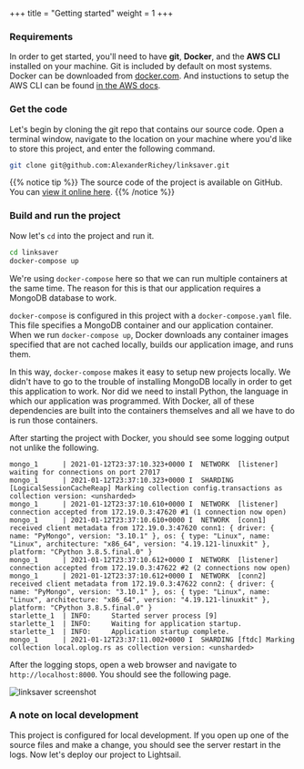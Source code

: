 +++
title = "Getting started"
weight = 1
+++

### Requirements

In order to get started, you'll need to have **git**, **Docker**, and the **AWS CLI** installed on your machine. Git is included by default on most systems. Docker can be downloaded from [docker.com](https://www.docker.com/). And instuctions to setup the AWS CLI can be found [in the AWS docs](https://docs.aws.amazon.com/cli/latest/userguide/install-cliv2.html).

### Get the code

Let's begin by cloning the git repo that contains our source code. Open a terminal window, navigate to the location on your machine where you'd like to store this project, and enter the following command.

```bash
git clone git@github.com:AlexanderRichey/linksaver.git
```
{{% notice tip %}}
The source code of the project is available on GitHub. You can [view it online here](https://github.com/AlexanderRichey/linksaver).
{{% /notice %}}

### Build and run the project

Now let's `cd` into the project and run it.

```bash
cd linksaver
docker-compose up
```
 We're using `docker-compose` here so that we can run multiple containers at the same time. The reason for this is that our application requires a MongoDB database to work.

`docker-compose` is configured in this project with a `docker-compose.yaml` file. This file specifies a MongoDB container and our application container. When we run `docker-compose up`, Docker downloads any container images specified that are not cached locally, builds our application image, and runs them.

In this way, `docker-compose` makes it easy to setup new projects locally. We didn't have to go to the trouble of installing MongoDB locally in order to get this application to work. Nor did we need to install Python, the language in which our application was programmed. With Docker, all of these dependencies are built into the containers themselves and all we have to do is run those containers.

After starting the project with Docker, you should see some logging output not unlike the following.

```log
mongo_1      | 2021-01-12T23:37:10.323+0000 I  NETWORK  [listener] waiting for connections on port 27017
mongo_1      | 2021-01-12T23:37:10.323+0000 I  SHARDING [LogicalSessionCacheReap] Marking collection config.transactions as collection version: <unsharded>
mongo_1      | 2021-01-12T23:37:10.610+0000 I  NETWORK  [listener] connection accepted from 172.19.0.3:47620 #1 (1 connection now open)
mongo_1      | 2021-01-12T23:37:10.610+0000 I  NETWORK  [conn1] received client metadata from 172.19.0.3:47620 conn1: { driver: { name: "PyMongo", version: "3.10.1" }, os: { type: "Linux", name: "Linux", architecture: "x86_64", version: "4.19.121-linuxkit" }, platform: "CPython 3.8.5.final.0" }
mongo_1      | 2021-01-12T23:37:10.612+0000 I  NETWORK  [listener] connection accepted from 172.19.0.3:47622 #2 (2 connections now open)
mongo_1      | 2021-01-12T23:37:10.612+0000 I  NETWORK  [conn2] received client metadata from 172.19.0.3:47622 conn2: { driver: { name: "PyMongo", version: "3.10.1" }, os: { type: "Linux", name: "Linux", architecture: "x86_64", version: "4.19.121-linuxkit" }, platform: "CPython 3.8.5.final.0" }
starlette_1  | INFO:     Started server process [9]
starlette_1  | INFO:     Waiting for application startup.
starlette_1  | INFO:     Application startup complete.
mongo_1      | 2021-01-12T23:37:11.002+0000 I  SHARDING [ftdc] Marking collection local.oplog.rs as collection version: <unsharded>
```

After the logging stops, open a web browser and navigate to `http://localhost:8000`. You should see the following page.

![linksaver screenshot](../../images/linksaver-screenshot.png)

### A note on local development

This project is configured for local development. If you open up one of the source files and make a change, you should see the server restart in the logs. Now let's deploy our project to Lightsail.
